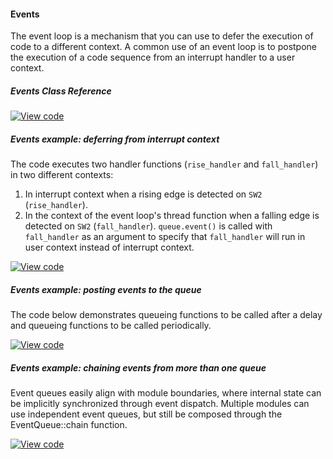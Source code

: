 #### Events

The event loop is a mechanism that you can use to defer the execution of code to a different context. A common use of an event loop is to postpone the execution of a code sequence from an interrupt handler to a user context.

##### Events Class Reference

[![View code](https://www.mbed.com/embed/?type=library)](https://docs.mbed.com/docs/mbed-os-api/en/mbed-os-5.5/api/classevents_1_1EventQueue.html)

##### Events example: deferring from interrupt context

The code executes two handler functions (`rise_handler` and `fall_handler`) in two different contexts:

1. In interrupt context when a rising edge is detected on `SW2` (`rise_handler`).
2. In the context of the event loop's thread function when a falling edge is detected on `SW2` (`fall_handler`). `queue.event()` is called with `fall_handler` as an argument to specify that `fall_handler` will run in user context instead of interrupt context.

[![View code](https://www.mbed.com/embed/?url=https://developer.mbed.org/teams/mbed_example/code/events_ex_1/)](https://developer.mbed.org/teams/mbed_example/code/events_ex_1/file/6ae734681f16/main.cpp)

##### Events example: posting events to the queue

The code below demonstrates queueing functions to be called after a delay and queueing functions to be called periodically.

[![View code](https://www.mbed.com/embed/?url=https://developer.mbed.org/teams/mbed_example/code/events_ex_2/)](https://developer.mbed.org/teams/mbed_example/code/events_ex_2/file/488fe91e2e80/main.cpp)

##### Events example: chaining events from more than one queue

Event queues easily align with module boundaries, where internal state can be
implicitly synchronized through event dispatch. Multiple modules can use
independent event queues, but still be composed through the EventQueue::chain function.

[![View code](https://www.mbed.com/embed/?url=https://developer.mbed.org/teams/mbed_example/code/events_ex_3/)](https://developer.mbed.org/teams/mbed_example/code/events_ex_3/file/fca134a32b61/main.cpp)
